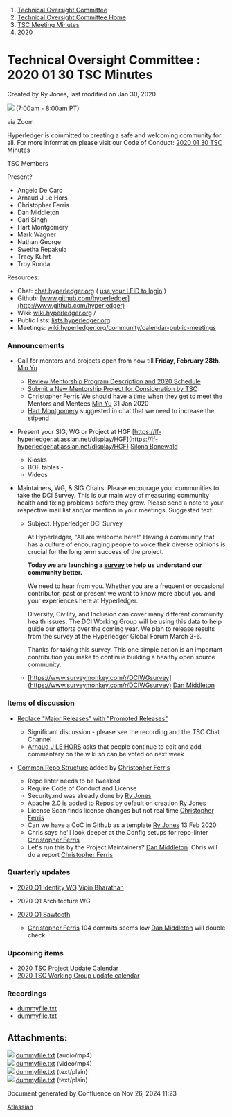 1. [Technical Oversight Committee](index.html)
2. [Technical Oversight Committee Home](Technical-Oversight-Committee-Home_21430274.html)
3. [TSC Meeting Minutes](TSC-Meeting-Minutes_21448544.html)
4. [2020](2020_21450029.html)

# Technical Oversight Committee : 2020 01 30 TSC Minutes

Created by Ry Jones, last modified on Jan 30, 2020

![](plugins/servlet/confluence/placeholder/unknown-macro) (7:00am - 8:00am PT)

via Zoom

Hyperledger is committed to creating a safe and welcoming community for all. For more information please visit our Code of Conduct: [2020 01 30 TSC Minutes](2020-01-30-TSC-Minutes_21438454.html)

TSC Members

Present?

- Angelo De Caro
- Arnaud J Le Hors
- Christopher Ferris
- Dan Middleton
- Gari Singh
- Hart Montgomery
- Mark Wagner
- Nathan George
- Swetha Repakula
- Tracy Kuhrt
- Troy Ronda

Resources:

- Chat: [chat.hyperledger.org](http://chat.hyperledger.org/) ( [use your LFID to login](https://www.youtube.com/watch?v=EEc4JRyaAoA) )
- Github: [www.github.com/hyperledger](http://www.github.com/hyperledger)
- Wiki: [wiki.hyperledger.org](https://lf-hyperledger.atlassian.net) /
- Public lists: [lists.hyperledger.org](https://lists.hyperledger.org)
- Meetings: [wiki.hyperledger.org/community/calendar-public-meetings](https://lf-hyperledger.atlassian.net/community/calendar-public-meetings)

### Announcements

- Call for mentors and projects open from now till **Friday, February 28th**. [Min Yu](https://lf-hyperledger.atlassian.net/wiki/people/557058:22a335e5-16cf-47ea-b790-9b26733f7597?ref=confluence)
  
  - [Review Mentorship Program Description and 2020 Schedule](https://lf-hyperledger.atlassian.net/display/INTERN/Hyperledger+Mentorship+Program)
  - [Submit a New Mentorship Project for Consideration by TSC](https://lf-hyperledger.atlassian.net/display/INTERN/Mentorship+Projects)
  - [Christopher Ferris](https://lf-hyperledger.atlassian.net/wiki/people/5abb903a8724022aa9070581?ref=confluence) We should have a time when they get to meet the Mentors and Mentees [Min Yu](https://lf-hyperledger.atlassian.net/wiki/people/557058:22a335e5-16cf-47ea-b790-9b26733f7597?ref=confluence) 31 Jan 2020
  - [Hart Montgomery](https://lf-hyperledger.atlassian.net/wiki/people/712020:86f447c0-86dc-43b3-ac03-6a31923bbb84?ref=confluence) suggested in chat that we need to increase the stipend
- Present your SIG, WG or Project at HGF [https://lf-hyperledger.atlassian.net/display/HGF](https://lf-hyperledger.atlassian.net/display/HGF) [Silona Bonewald](https://lf-hyperledger.atlassian.net/wiki/people/712020:60ad7903-c627-4d15-ac02-e45d3098bd8e?ref=confluence)
  
  - Kiosks
  - BOF tables -
  - Videos
- Maintainers, WG, &amp; SIG Chairs: Please encourage your communities to take the DCI Survey. This is our main way of measuring community health and fixing problems before they grow. Please send a note to your respective mail list and/or mention in your meetings. Suggested text:
  
  - Subject: Hyperledger DCI Survey
    
    At Hyperledger, "All are welcome here!" Having a community that has a culture of encouraging people to voice their diverse opinions is crucial for the long term success of the project.
    
    **Today we are launching a [survey](https://www.surveymonkey.com/r/DCIWGsurvey) to help us understand our community better.**
    
    We need to hear from you. Whether you are a frequent or occasional contributor, past or present we want to know more about you and your experiences here at Hyperledger.
    
    Diversity, Civility, and Inclusion can cover many different community health issues. The DCI Working Group will be using this data to help guide our efforts over the coming year. We plan to release results from the survey at the Hyperledger Global Forum March 3-6.
    
    Thanks for taking this survey. This one simple action is an important contribution you make to continue building a healthy open source community.
  - [https://www.surveymonkey.com/r/DCIWGsurvey](https://www.surveymonkey.com/r/DCIWGsurvey) [Dan Middleton](https://lf-hyperledger.atlassian.net/wiki/people/712020:2979764a-3998-4ef1-8810-60b799067924?ref=confluence)

### Items of discussion

- [Replace "Major Releases" with "Promoted Releases"](https://lf-hyperledger.atlassian.net/pages/viewpage.action?pageId=24779174)
  
  - Significant discussion - please see the recording and the TSC Chat Channel
  - [Arnaud J LE HORS](https://lf-hyperledger.atlassian.net/wiki/people/70121:0e75e3b8-500a-4067-9f7e-ed46e91bcb9d?ref=confluence) asks that people continue to edit and add commentary on the wiki so can be voted on next week
- [Common Repo Structure](Common-Repo-structure_21437289.html) added by [Christopher Ferris](https://lf-hyperledger.atlassian.net/wiki/people/5abb903a8724022aa9070581?ref=confluence)
  
  - Repo linter needs to be tweaked
  - Require Code of Conduct and License
  - Security.md was already done by [Ry Jones](https://lf-hyperledger.atlassian.net/wiki/people/557058:078cecfc-fb17-4d9a-8759-b5b74efa6850?ref=confluence)
  - Apache 2.0 is added to Repos by default on creation [Ry Jones](https://lf-hyperledger.atlassian.net/wiki/people/557058:078cecfc-fb17-4d9a-8759-b5b74efa6850?ref=confluence)
  - License Scan finds license changes but not real time [Christopher Ferris](https://lf-hyperledger.atlassian.net/wiki/people/5abb903a8724022aa9070581?ref=confluence)
  - Can we have a CoC in Github as a template [Ry Jones](https://lf-hyperledger.atlassian.net/wiki/people/557058:078cecfc-fb17-4d9a-8759-b5b74efa6850?ref=confluence) 13 Feb 2020
  - Chris says he'll look deeper at the Config setups for repo-linter  [Christopher Ferris](https://lf-hyperledger.atlassian.net/wiki/people/5abb903a8724022aa9070581?ref=confluence)
  - Let's run this by the Project Maintainers? [Dan Middleton](https://lf-hyperledger.atlassian.net/wiki/people/712020:2979764a-3998-4ef1-8810-60b799067924?ref=confluence)  Chris will do a report [Christopher Ferris](https://lf-hyperledger.atlassian.net/wiki/people/5abb903a8724022aa9070581?ref=confluence)

### Quarterly updates

- [2020 Q1 Identity WG](https://lf-hyperledger.atlassian.net/display/HYP/2020+Q1+Identity+WG) [Vipin Bharathan](https://lf-hyperledger.atlassian.net/wiki/people/70121:4ac24c34-2385-41a8-8881-61e7a75c6d1e?ref=confluence)
- 2020 Q1 Architecture WG
- [2020 Q1 Sawtooth](https://lf-hyperledger.atlassian.net/display/TSC/2020+Q1+Hyperledger+Sawtooth)
  
  - [Christopher Ferris](https://lf-hyperledger.atlassian.net/wiki/people/5abb903a8724022aa9070581?ref=confluence) 104 commits seems low [Dan Middleton](https://lf-hyperledger.atlassian.net/wiki/people/712020:2979764a-3998-4ef1-8810-60b799067924?ref=confluence) will double check

### Upcoming items

- [2020 TSC Project Update Calendar](https://lf-hyperledger.atlassian.net/display/TSC/2020+TSC+Project+Update+Calendar)
- [2020 TSC Working Group update calendar](https://lf-hyperledger.atlassian.net/display/TSC/2020+TSC+Working+Group+update+calendar)

### Recordings

- [dummyfile.txt](#)
- [dummyfile.txt](#)

## Attachments:

![](images/icons/bullet_blue.gif) [dummyfile.txt](attachments/21438454/21457406.txt) (audio/mp4)  
![](images/icons/bullet_blue.gif) [dummyfile.txt](attachments/21438454/21457632.txt) (video/mp4)  
![](images/icons/bullet_blue.gif) [dummyfile.txt](attachments/21438454/21450230.txt) (text/plain)  
![](images/icons/bullet_blue.gif) [dummyfile.txt](attachments/21438454/21450231.txt) (text/plain)

Document generated by Confluence on Nov 26, 2024 11:23

[Atlassian](http://www.atlassian.com/)
